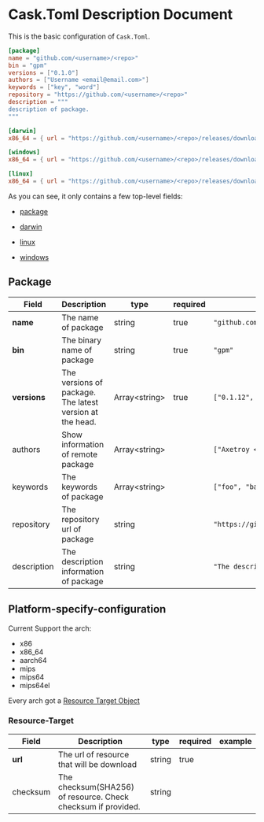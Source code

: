 # Cask.Toml Description Document

This is the basic configuration of `Cask.Toml`.

```toml
[package]
name = "github.com/<username>/<repo>"
bin = "gpm"
versions = ["0.1.0"]
authors = ["Username <email@email.com>"]
keywords = ["key", "word"]
repository = "https://github.com/<username>/<repo>"
description = """
description of package.
"""

[darwin]
x86_64 = { url = "https://github.com/<username>/<repo>/releases/download/v{version}/darwin_amd64.tar.gz" }

[windows]
x86_64 = { url = "https://github.com/<username>/<repo>/releases/download/v{version}/windows_amd64.tar.gz" }

[linux]
x86_64 = { url = "https://github.com/<username>/<repo>/releases/download/v{version}/linux_amd64.tar.gz" }
```

As you can see, it only contains a few top-level fields:

- [package](#Package)

- [darwin](#Platform-specify-configuration)

- [linux](#Platform-specify-configuration)

- [windows](#Platform-specify-configuration)

## Package

| Field        | Description                                                  | type            | required | example                                   |
| ------------ | ------------------------------------------------------------ | --------------- | -------- | ----------------------------------------- |
| **name**     | The name of package                                          | string          | true     | `"github.com/axetroy/gpm.rs"`             |
| **bin**      | The binary name of package                                   | string          | true     | `"gpm"`                                   |
| **versions** | The versions of package.<br/>The latest version at the head. | Array\<string\> | true     | `["0.1.12", "0.1.11"]`                    |
| authors      | Show information of remote package                           | Array\<string\> |          | `["Axetroy <axetroy.dev@gmail.com>"]`     |
| keywords     | The keywords of package                                      | Array\<string\> |          | `["foo", "bar"]`                          |
| repository   | The repository url of package                                | string          |          | `"https://github.com/axetroy/gpm.rs.git"` |
| description  | The description information of package                       | string          |          | `"The description"`                       |

## Platform-specify-configuration

Current Support the arch:

- x86
- x86_64
- aarch64
- mips
- mips64
- mips64el

Every arch got a [Resource Target Object](#Resource-Target)

### Resource-Target

| Field    | Description                                                   | type   | required | example |
| -------- | ------------------------------------------------------------- | ------ | -------- | ------- |
| **url**  | The url of resource that will be download                     | string | true     |         |
| checksum | The checksum(SHA256) of resource. Check checksum if provided. | string |          |         |
